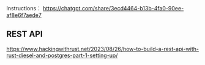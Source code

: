 Instructions： https://chatgpt.com/share/3ecd4464-b13b-4fa0-90ee-af8e6f7aede7

## REST API
https://www.hackingwithrust.net/2023/08/26/how-to-build-a-rest-api-with-rust-diesel-and-postgres-part-1-setting-up/